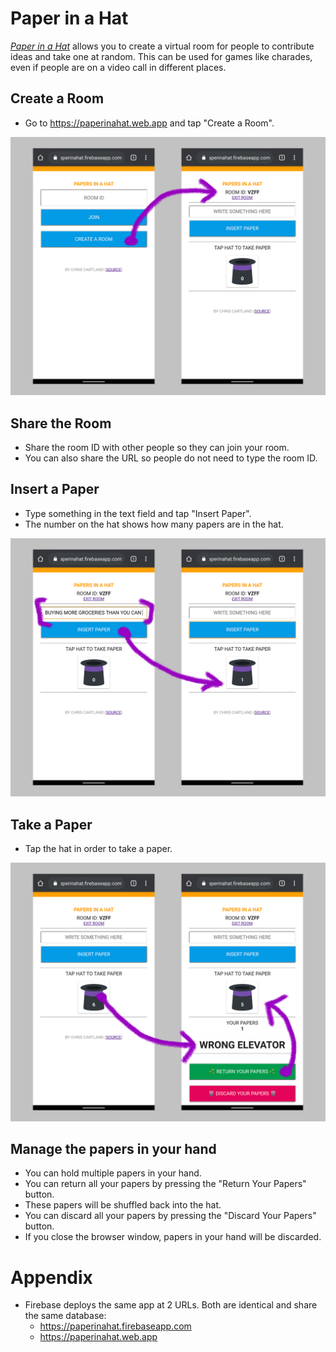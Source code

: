 # Paper in a Hat
[_Paper in a Hat_](https://paperinahat.web.app) allows you to
create a virtual room for people to contribute ideas and take one at random.
This can be used for games like charades, even if people are on a video call
in different places.

## Create a Room
* Go to https://paperinahat.web.app and tap "Create a Room".

![Screenshot of creating a room](Screenshot_Create_a_Room.jpg)

## Share the Room
* Share the room ID with other people so they can join your room.
* You can also share the URL so people do not need to type the room ID.

## Insert a Paper
* Type something in the text field and tap "Insert Paper".
* The number on the hat shows how many papers are in the hat.

![Screenshot of writing something to insert a paper to the hat](Screenshot_Insert_a_Paper.jpg)

## Take a Paper
* Tap the hat in order to take a paper.

![Screenshot of taking a paper from the hat and putting it back](Screenshot_Take_a_Paper.jpg)

## Manage the papers in your hand
* You can hold multiple papers in your hand.
* You can return all your papers by pressing the "Return Your Papers" button.
 * These papers will be shuffled back into the hat.
* You can discard all your papers by pressing the "Discard Your Papers" button.
* If you close the browser window, papers in your hand will be discarded.

# Appendix
* Firebase deploys the same app at 2 URLs. Both are identical and share the same database:
  * https://paperinahat.firebaseapp.com
  * https://paperinahat.web.app
